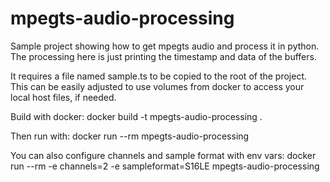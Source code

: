 # mpegts-audio-processing
Sample project showing how to get mpegts audio and process it in python. The
processing here is just printing the timestamp and data of the buffers.

It requires a file named sample.ts to be copied to the root of the project.
This can be easily adjusted to use volumes from docker to access your local
host files, if needed.

Build with docker:
docker build -t mpegts-audio-processing .

Then run with:
docker run --rm mpegts-audio-processing

You can also configure channels and sample format with env vars:
docker run --rm -e channels=2 -e sampleformat=S16LE mpegts-audio-processing

